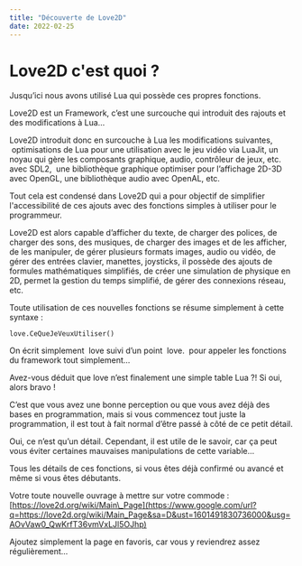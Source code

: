 ```yaml
---
title: "Découverte de Love2D"
date: 2022-02-25
---
```


# Love2D c'est quoi ?

Jusqu’ici nous avons utilisé Lua qui possède ces propres fonctions.

Love2D est un Framework, c’est une surcouche qui introduit des rajouts et des modifications à Lua…

Love2D introduit donc en surcouche à Lua les modifications suivantes,  optimisations de Lua pour une utilisation avec le jeu vidéo via LuaJit, un noyau qui gère les composants graphique, audio, contrôleur de jeux, etc. avec SDL2,  une bibliothèque graphique optimiser pour l’affichage 2D-3D avec OpenGL, une bibliothèque audio avec OpenAL, etc.

Tout cela est condensé dans Love2D qui a pour objectif de simplifier l'accessibilité de ces ajouts avec des fonctions simples à utiliser pour le programmeur.

Love2D est alors capable d’afficher du texte, de charger des polices, de charger des sons, des musiques, de charger des images et de les afficher, de les manipuler, de gérer plusieurs formats images, audio ou vidéo, de gérer des entrées clavier, manettes, joysticks, il possède des ajouts de formules mathématiques simplifiés, de créer une simulation de physique en 2D, permet la gestion du temps simplifié, de gérer des connexions réseau, etc.

Toute utilisation de ces nouvelles fonctions se résume simplement à cette syntaxe :

```
love.CeQueJeVeuxUtiliser()
```

On écrit simplement  love suivi d’un point  love.  pour appeler les fonctions du framework tout simplement…

Avez-vous déduit que love n’est finalement une simple table Lua ?! Si oui, alors bravo !

C’est que vous avez une bonne perception ou que vous avez déjà des bases en programmation, mais si vous commencez tout juste la programmation, il est tout à fait normal d’être passé à côté de ce petit détail.

Oui, ce n’est qu’un détail. Cependant, il est utile de le savoir, car ça peut vous éviter certaines mauvaises manipulations de cette variable...

Tous les détails de ces fonctions, si vous êtes déjà confirmé ou avancé et même si vous êtes débutants.

Votre toute nouvelle ouvrage à mettre sur votre commode : [https://love2d.org/wiki/Main\_Page](https://www.google.com/url?q=https://love2d.org/wiki/Main_Page&sa=D&ust=1601491830736000&usg=AOvVaw0_QwKrfT36vmVxLJl5OJhp)

Ajoutez simplement la page en favoris, car vous y reviendrez assez régulièrement...


